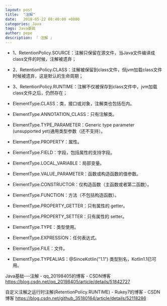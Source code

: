 ```yaml
---
layout: post
title:  "注解"
date:   2018-05-22 08:40:00 +0800
categories: Java
tags: Java基础
author: pepe
description: 『 注解 』
---
```


* 1、RetentionPolicy.SOURCE：注解只保留在源文件，当Java文件编译成class文件的时候，注解被遗弃；

* 2、RetentionPolicy.CLASS：注解被保留到class文件，但jvm加载class文件时候被遗弃，这是默认的生命周期；

* 3、RetentionPolicy.RUNTIME：注解不仅被保存到class文件中，jvm加载class文件之后，仍然存在；



* ElementType.CLASS：类，接口或对象，注解类也包括在内。
* ElementType.ANNOTATION_CLASS：只有注解类。
* ElementType.TYPE_PARAMETER：Generic type parameter (unsupported yet)通用类型参数（还不支持）。
* ElementType.PROPERTY：属性。
* ElementType.FIELD：字段，包括属性的支持字段。
* ElementType.LOCAL_VARIABLE：局部变量。
* ElementType.VALUE_PARAMETER：函数或构造函数的值参数。
* ElementType.CONSTRUCTOR：仅构造函数（主函数或者第二函数）。
* ElementType.FUNCTION：方法（不包括构造函数）。
* ElementType.PROPERTY_GETTER：只有属性的 getter。
* ElementType.PROPERTY_SETTER：只有属性的 setter。
* ElementType.TYPE：类型使用。
* ElementType.EXPRESSION：任何表达式。
* ElementType.FILE：文件。
* ElementType.TYPEALIAS：@SinceKotlin("1.1") 类型别名，Kotlin1.1已可用。



Java基础---注解 - qq_20198405的博客 - CSDN博客
https://blog.csdn.net/qq_20198405/article/details/51842727

自定义注解之运行时注解(RetentionPolicy.RUNTIME) - Rukey7的博客 - CSDN博客
https://blog.csdn.net/github_35180164/article/details/52118286


























